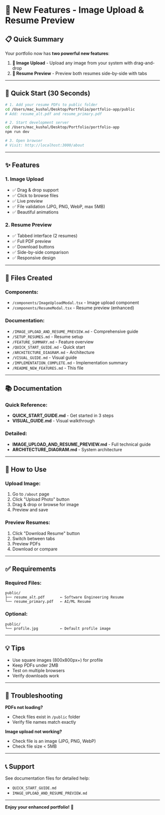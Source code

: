 # 🎉 New Features - Image Upload & Resume Preview

## 📋 Quick Summary

Your portfolio now has **two powerful new features**:

1. **📸 Image Upload** - Upload any image from your system with drag-and-drop
2. **📄 Resume Preview** - Preview both resumes side-by-side with tabs

---

## 🚀 Quick Start (30 Seconds)

```bash
# 1. Add your resume PDFs to public folder
cd /Users/mac_kushal/Desktop/Portfolio/portfolio-app/public
# Add: resume_alt.pdf and resume_primary.pdf

# 2. Start development server
cd /Users/mac_kushal/Desktop/Portfolio/portfolio-app
npm run dev

# 3. Open browser
# Visit: http://localhost:3000/about
```

---

## ✨ Features

### 1. Image Upload
- ✅ Drag & drop support
- ✅ Click to browse files
- ✅ Live preview
- ✅ File validation (JPG, PNG, WebP, max 5MB)
- ✅ Beautiful animations

### 2. Resume Preview
- ✅ Tabbed interface (2 resumes)
- ✅ Full PDF preview
- ✅ Download buttons
- ✅ Side-by-side comparison
- ✅ Responsive design

---

## 📁 Files Created

### Components:
- `/components/ImageUploadModal.tsx` - Image upload component
- `/components/ResumeModal.tsx` - Resume preview (enhanced)

### Documentation:
- `/IMAGE_UPLOAD_AND_RESUME_PREVIEW.md` - Comprehensive guide
- `/SETUP_RESUMES.md` - Resume setup
- `/FEATURE_SUMMARY.md` - Feature overview
- `/QUICK_START_GUIDE.md` - Quick start
- `/ARCHITECTURE_DIAGRAM.md` - Architecture
- `/VISUAL_GUIDE.md` - Visual guide
- `/IMPLEMENTATION_COMPLETE.md` - Implementation summary
- `/README_NEW_FEATURES.md` - This file

---

## 📚 Documentation

### Quick Reference:
- **QUICK_START_GUIDE.md** - Get started in 3 steps
- **VISUAL_GUIDE.md** - Visual walkthrough

### Detailed:
- **IMAGE_UPLOAD_AND_RESUME_PREVIEW.md** - Full technical guide
- **ARCHITECTURE_DIAGRAM.md** - System architecture

---

## 🎯 How to Use

### Upload Image:
1. Go to `/about` page
2. Click "Upload Photo" button
3. Drag & drop or browse for image
4. Preview and save

### Preview Resumes:
1. Click "Download Resume" button
2. Switch between tabs
3. Preview PDFs
4. Download or compare

---

## ✅ Requirements

### Required Files:
```
public/
├── resume_alt.pdf       ← Software Engineering Resume
└── resume_primary.pdf   ← AI/ML Resume
```

### Optional:
```
public/
└── profile.jpg          ← Default profile image
```

---

## 💡 Tips

- Use square images (800x800px+) for profile
- Keep PDFs under 2MB
- Test on multiple browsers
- Verify downloads work

---

## 🐛 Troubleshooting

**PDFs not loading?**
- Check files exist in `/public` folder
- Verify file names match exactly

**Image upload not working?**
- Check file is an image (JPG, PNG, WebP)
- Check file size < 5MB

---

## 📞 Support

See documentation files for detailed help:
- `QUICK_START_GUIDE.md`
- `IMAGE_UPLOAD_AND_RESUME_PREVIEW.md`

---

**Enjoy your enhanced portfolio!** 🚀
